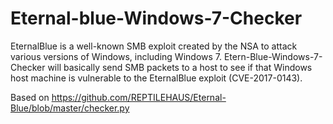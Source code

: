 # Eternal-blue-Windows-7-Checker

EternalBlue is a well-known SMB exploit created by the NSA to attack various versions of Windows, including Windows 7. Etern-Blue-Windows-7-Checker will basically send SMB packets to a host to see if that Windows host machine is vulnerable to the EternalBlue exploit (CVE-2017-0143).


Based on https://github.com/REPTILEHAUS/Eternal-Blue/blob/master/checker.py
